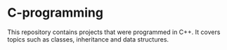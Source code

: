 # C-programming
This repository contains projects that were programmed in C++. It covers topics such as classes, inheritance and data structures.
